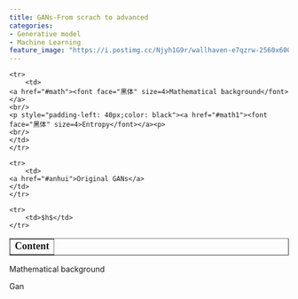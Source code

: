 ```yaml
---
title: GANs-From scrach to advanced
categories:
- Generative model
- Machine Learning
feature_image: "https://i.postimg.cc/Njyh1G9r/wallhaven-e7qzrw-2560x600.png"
---
```

<head>
    <script src="https://cdn.mathjax.org/mathjax/latest/MathJax.js?config=TeX-AMS-MML_HTMLorMML" type="text/javascript"></script>
    <script type="text/x-mathjax-config">
        MathJax.Hub.Config({
            tex2jax: {
            skipTags: ['script', 'noscript', 'style', 'textarea', 'pre'],
            inlineMath: [['$','$']]
            }
        });
    </script>
</head>


<table border="1">
    <tr>
        <td><font face="黑体" size=4><b>Content</b></font></td>
    </tr>

    <tr>
        <td>
	<a href="#math"><font face="黑体" size=4>Mathematical background</font></a>
	<br/>
	<p style="padding-left: 40px;color: black"><a href="#math1"><font face="黑体" size=4>Entropy</font></a><p>
	<br/>
	</td>
    </tr>

    <tr>
        <td>
	<a href="#anhui">Original GANs</a>
	</td>
    </tr>

    <tr>
        <td>$h$</td>
    </tr>
  
</table>


<p style="color: black"><a name="math">Mathematical background</a><p>

<div>Gan</div>
